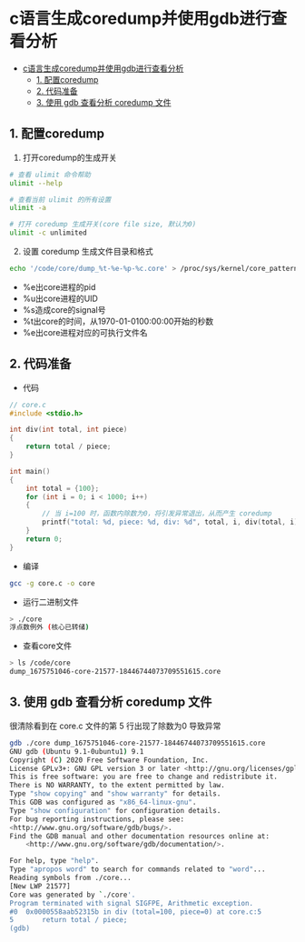 # c语言生成coredump并使用gdb进行查看分析

- [c语言生成coredump并使用gdb进行查看分析](#c语言生成coredump并使用gdb进行查看分析)
  - [1. 配置coredump](#1-配置coredump)
  - [2. 代码准备](#2-代码准备)
  - [3. 使用 gdb 查看分析 coredump 文件](#3-使用-gdb-查看分析-coredump-文件)

## 1. 配置coredump

1. 打开coredump的生成开关

```bash
# 查看 ulimit 命令帮助
ulimit --help

# 查看当前 ulimit 的所有设置
ulimit -a

# 打开 coredump 生成开关(core file size, 默认为0)
ulimit -c unlimited
```

2. 设置 coredump 生成文件目录和格式

```bash
echo '/code/core/dump_%t-%e-%p-%c.core' > /proc/sys/kernel/core_pattern
```

- %e出core进程的pid
- %u出core进程的UID
- %s造成core的signal号
- %t出core的时间，从1970-01-0100:00:00开始的秒数
- %e出core进程对应的可执行文件名

## 2. 代码准备

- 代码

```c
// core.c
#include <stdio.h>

int div(int total, int piece)
{
    return total / piece;
}

int main()
{
    int total = {100};
    for (int i = 0; i < 1000; i++)
    {
        // 当 i=100 时，函数内除数为0，将引发异常退出，从而产生 coredump
        printf("total: %d, piece: %d, div: %d", total, i, div(total, i));
    }
    return 0;
}
```

- 编译

```bash
gcc -g core.c -o core
```

- 运行二进制文件

```bash
> ./core 
浮点数例外 (核心已转储)
```

- 查看core文件

```bash
> ls /code/core
dump_1675751046-core-21577-18446744073709551615.core
```


## 3. 使用 gdb 查看分析 coredump 文件

很清除看到在 core.c 文件的第 5 行出现了除数为0 导致异常

```bash
gdb ./core dump_1675751046-core-21577-18446744073709551615.core
GNU gdb (Ubuntu 9.1-0ubuntu1) 9.1
Copyright (C) 2020 Free Software Foundation, Inc.
License GPLv3+: GNU GPL version 3 or later <http://gnu.org/licenses/gpl.html>
This is free software: you are free to change and redistribute it.
There is NO WARRANTY, to the extent permitted by law.
Type "show copying" and "show warranty" for details.
This GDB was configured as "x86_64-linux-gnu".
Type "show configuration" for configuration details.
For bug reporting instructions, please see:
<http://www.gnu.org/software/gdb/bugs/>.
Find the GDB manual and other documentation resources online at:
    <http://www.gnu.org/software/gdb/documentation/>.

For help, type "help".
Type "apropos word" to search for commands related to "word"...
Reading symbols from ./core...
[New LWP 21577]
Core was generated by `./core'.
Program terminated with signal SIGFPE, Arithmetic exception.
#0  0x0000558aab52315b in div (total=100, piece=0) at core.c:5
5	    return total / piece;
(gdb) 
```
